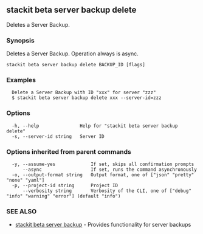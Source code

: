 ## stackit beta server backup delete

Deletes a Server Backup.

### Synopsis

Deletes a Server Backup. Operation always is async.

```
stackit beta server backup delete BACKUP_ID [flags]
```

### Examples

```
  Delete a Server Backup with ID "xxx" for server "zzz"
  $ stackit beta server backup delete xxx --server-id=zzz
```

### Options

```
  -h, --help               Help for "stackit beta server backup delete"
  -s, --server-id string   Server ID
```

### Options inherited from parent commands

```
  -y, --assume-yes             If set, skips all confirmation prompts
      --async                  If set, runs the command asynchronously
  -o, --output-format string   Output format, one of ["json" "pretty" "none" "yaml"]
  -p, --project-id string      Project ID
      --verbosity string       Verbosity of the CLI, one of ["debug" "info" "warning" "error"] (default "info")
```

### SEE ALSO

* [stackit beta server backup](./stackit_beta_server_backup.md)	 - Provides functionality for server backups

